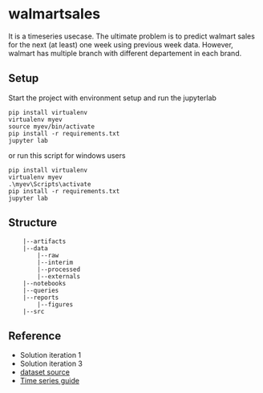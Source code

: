# walmartsales

It is a timeseries usecase. The ultimate problem is to predict walmart sales for the next (at least) one week using previous week data. However, walmart has multiple branch with different departement in each brand.

## Setup

Start the project with environment setup and run the jupyterlab

```
pip install virtualenv
virtualenv myev
source myev/bin/activate
pip install -r requirements.txt
jupyter lab
```
or run this script for windows users
```
pip install virtualenv
virtualenv myev
.\myev\Scripts\activate
pip install -r requirements.txt
jupyter lab
```

## Structure

```
    |--artifacts
    |--data
        |--raw
        |--interim
        |--processed
        |--externals
    |--notebooks
    |--queries
    |--reports
        |--figures
    |--src
```

## Reference

* Solution iteration 1
* Solution iteration 3
* [dataset source](https://www.kaggle.com/c/walmart-recruiting-store-sales-forecasting)
* [Time series guide](https://towardsdatascience.com/the-complete-guide-to-time-series-analysis-and-forecasting-70d476bfe775)
